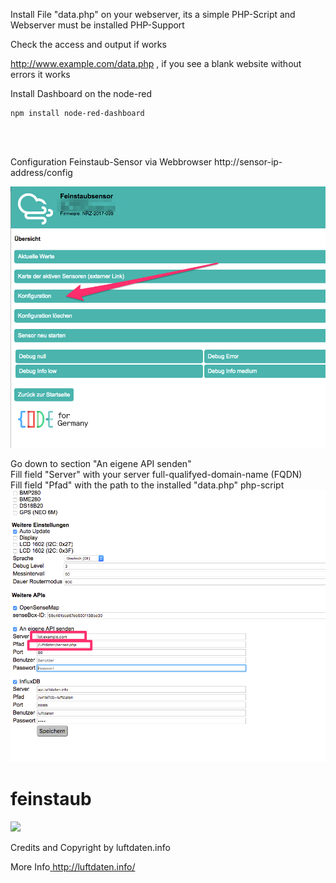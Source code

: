 
Install File "data.php" on your webserver, its a simple PHP-Script and Webserver must be installed PHP-Support

Check the access and output if works 

http://www.example.com/data.php , if you see a blank website without errors it works<br>







Install Dashboard on the node-red 
```
npm install node-red-dashboard
```
<br>
<br>

Configuration Feinstaub-Sensor via Webbrowser http://sensor-ip-address/config


<img src="https://github.com/unixweb/feinstaub/blob/master/mobile/sensor-config-step-1.png">

Go down to section "An eigene API senden"<br>
Fill field "Server" with your server full-qualifyed-domain-name (FQDN)<br>
Fill field "Pfad" with the path to the installed "data.php" php-script<br>
<img src="https://github.com/unixweb/feinstaub/blob/master/mobile/configuration-feinstaub-sensor.png">

# feinstaub



<img src="https://blog.unixweb.de/wp-content/uploads/2017/05/Luftdaten.jpg">


Credits and Copyright by luftdaten.info 

More Info<a href="http://luftdaten.info/" target="_blank"> http://luftdaten.info/</a>
